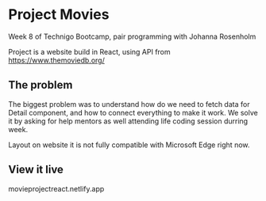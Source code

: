 # Project Movies

Week 8 of Technigo Bootcamp, pair programming with Johanna Rosenholm

Project is a website build in React, using API from https://www.themoviedb.org/

## The problem

The biggest problem was to understand how do we need to fetch data for Detail component, and how to connect everything to make it work. We solve it by asking for help mentors as well attending life coding session durring week. 

Layout on website it is not fully compatible with Microsoft Edge right now. 

## View it live

movieprojectreact.netlify.app
